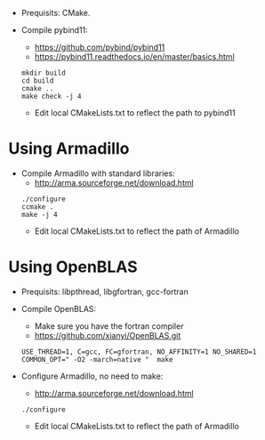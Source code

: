- Prequisits: CMake.

- Compile pybind11:
    * https://github.com/pybind/pybind11
    * https://pybind11.readthedocs.io/en/master/basics.html
    ```shell
    mkdir build
    cd build
    cmake ..
    make check -j 4
    ```
    * Edit local CMakeLists.txt to reflect the path to pybind11

Using Armadillo
===
- Compile Armadillo with standard libraries:
    * http://arma.sourceforge.net/download.html
    ```shell
    ./configure
    ccmake .
    make -j 4
    ```
    * Edit local CMakeLists.txt to reflect the path of Armadillo

Using OpenBLAS
===
- Prequisits: libpthread, libgfortran, gcc-fortran

- Compile OpenBLAS:
    * Make sure you have the fortran compiler
    * https://github.com/xianyi/OpenBLAS.git
   ```shell
   USE_THREAD=1, C=gcc, FC=gfortran, NO_AFFINITY=1 NO_SHARED=1 COMMON_OPT=" -O2 -march=native "  make
   ```     

- Configure Armadillo, no need to make:
    * http://arma.sourceforge.net/download.html
    ```shell
    ./configure
    ```
    * Edit local CMakeLists.txt to reflect the path of Armadillo
